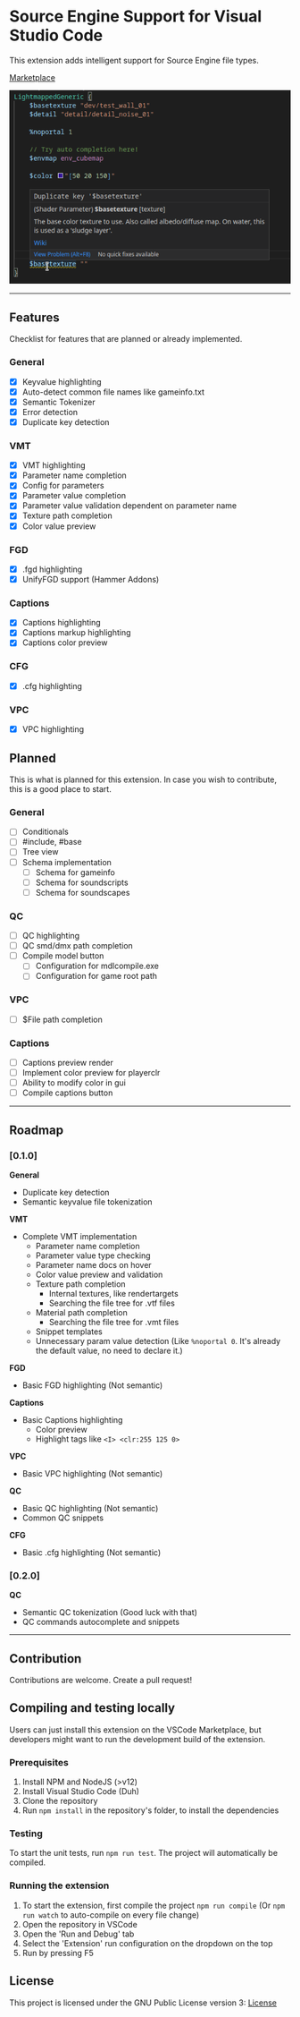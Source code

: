 # Source Engine Support for Visual Studio Code

This extension adds intelligent support for Source Engine file types.

[Marketplace](https://marketplace.visualstudio.com/items?itemName=stefan-h-at.source-engine-support)

![VMT Highlighting](vmt-highlighting.jpg)

---

## Features
Checklist for features that are planned or already implemented.
### General
- [x] Keyvalue highlighting
- [x] Auto-detect common file names like gameinfo.txt
- [x] Semantic Tokenizer
- [x] Error detection
- [x] Duplicate key detection

### VMT
- [x] VMT highlighting
- [x] Parameter name completion
- [x] Config for parameters
- [x] Parameter value completion
- [x] Parameter value validation dependent on parameter name
- [x] Texture path completion
- [x] Color value preview

### FGD
- [x] .fgd highlighting
- [x] UnifyFGD support (Hammer Addons)

### Captions
- [x] Captions highlighting
- [x] Captions markup highlighting
- [x] Captions color preview

### CFG
- [x] .cfg highlighting

### VPC
- [x] VPC highlighting

## Planned
This is what is planned for this extension. In case you wish to contribute, this is a good place to start.

### General
- [ ] Conditionals
- [ ] #include, #base
- [ ] Tree view
- [ ] Schema implementation
  - [ ] Schema for gameinfo 
  - [ ] Schema for soundscripts
  - [ ] Schema for soundscapes

### QC
- [ ] QC highlighting
- [ ] QC smd/dmx path completion
- [ ] Compile model button
  - [ ] Configuration for mdlcompile.exe
  - [ ] Configuration for game root path

### VPC
- [ ] $File path completion

### Captions
- [ ] Captions preview render
- [ ] Implement color preview for playerclr
- [ ] Ability to modify color in gui
- [ ] Compile captions button

---

## Roadmap
### [0.1.0]

**General**
- Duplicate key detection
- Semantic keyvalue file tokenization

**VMT**
- Complete VMT implementation
  - Parameter name completion
  - Parameter value type checking
  - Parameter name docs on hover
  - Color value preview and validation
  - Texture path completion
    - Internal textures, like rendertargets
    - Searching the file tree for .vtf files
  - Material path completion
    - Searching the file tree for .vmt files
  - Snippet templates
  - Unnecessary param value detection (Like `%noportal 0`. It's already the default value, no need to declare it.)

**FGD**
- Basic FGD highlighting (Not semantic)

**Captions**
- Basic Captions highlighting
  - Color preview
  - Highlight tags like `<I> <clr:255 125 0>`

**VPC**
- Basic VPC highlighting (Not semantic)

**QC**
- Basic QC highlighting (Not semantic)
- Common QC snippets

**CFG**
- Basic .cfg highlighting (Not semantic)

### [0.2.0]

**QC**
- Semantic QC tokenization (Good luck with that)
- QC commands autocomplete and snippets

---

## Contribution
Contributions are welcome. Create a pull request!

## Compiling and testing locally
Users can just install this extension on the VSCode Marketplace, but developers might want to run the development build of the extension.

### Prerequisites
1) Install NPM and NodeJS (>v12)
2) Install Visual Studio Code (Duh)
3) Clone the repository
4) Run `npm install` in the repository's folder, to install the dependencies

### Testing
To start the unit tests, run `npm run test`. The project will automatically be compiled.

### Running the extension
1) To start the extension, first compile the project `npm run compile` (Or `npm run watch` to auto-compile on every file change)
2) Open the repository in VSCode
3) Open the 'Run and Debug' tab
4) Select the 'Extension' run configuration on the dropdown on the top
5) Run by pressing F5

## License
This project is licensed under the GNU Public License version 3: [License](LICENSE)
